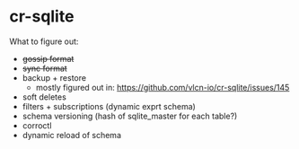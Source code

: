 # cr-sqlite

What to figure out:
- ~~gossip format~~
- ~~sync format~~
- backup + restore
    - mostly figured out in: https://github.com/vlcn-io/cr-sqlite/issues/145
- soft deletes
- filters + subscriptions (dynamic exprt schema)
- schema versioning (hash of sqlite_master for each table?)
- corroctl
- dynamic reload of schema
